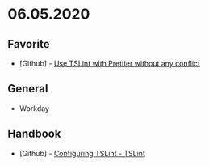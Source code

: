 # 06.05.2020

## Favorite

- \[Github\] - [Use TSLint with Prettier without any conflict](https://github.com/prettier/tslint-config-prettier)

## General

- Workday

## Handbook

- \[Github\] - [Configuring TSLint - TSLint](https://palantir.github.io/tslint/usage/configuration/)
